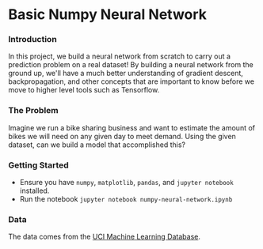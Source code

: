 # Basic Numpy Neural Network

### Introduction
In this project, we build a neural network from scratch to carry out a prediction problem on a real dataset! By building a neural network from the ground up, we'll have a much better understanding of gradient descent, backpropagation, and other concepts that are important to know before we move to higher level tools such as Tensorflow.

### The Problem
Imagine we run a bike sharing business and want to estimate the amount of bikes we will need on any given day to meet demand. Using the given dataset, can we build a model that accomplished this?

### Getting Started
* Ensure you have `numpy`, `matplotlib`, `pandas`, and `jupyter notebook` installed.
* Run the notebook `jupyter notebook numpy-neural-network.ipynb`

### Data
The data comes from the [UCI Machine Learning Database](https://archive.ics.uci.edu/ml/datasets/Bike+Sharing+Dataset).
